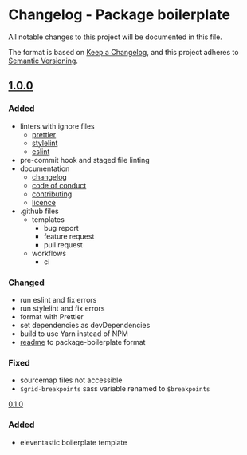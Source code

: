 # Changelog - Package boilerplate

All notable changes to this project will be documented in this file.

The format is based on [Keep a Changelog](https://keepachangelog.com/en/1.0.0/),
and this project adheres to [Semantic Versioning](https://semver.org/spec/v2.0.0.html).

## [1.0.0]

### Added

- linters with ignore files
  - [prettier](.prettierrc.yml)
  - [stylelint](.stylelintrc.yml)
  - [eslint](.eslintrc.yml)
- pre-commit hook and staged file linting
- documentation
  - [changelog](CHANGELOG.md)
  - [code of conduct](CODE_OF_CONDUCT.md)
  - [contributing](CONTRIBUTING.md)
  - [licence](LICENSE.md)
- .github files
  - templates
    - bug report
    - feature request
    - pull request
  - workflows
    - ci

### Changed

- run eslint and fix errors
- run stylelint and fix errors
- format with Prettier
- set dependencies as devDependencies
- build to use Yarn instead of NPM
- [readme](README.md) to package-boilerplate format

### Fixed

- sourcemap files not accessible
- `$grid-breakpoints` sass variable renamed to `$breakpoints`

[0.1.0]

### Added

- eleventastic boilerplate template

[package-boilerplate]: https://github.com/pvds/package-boilerplate
[1.0.0]: https://github.com/pvds/package-boilerplate/tree/1.0.0
[0.1.0]: https://github.com/pvds/package-boilerplate/tree/0.1.0

